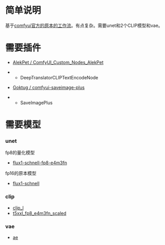 # 简单说明

基于[comfyui官方的原本的工作流](https://comfyanonymous.github.io/ComfyUI_examples/flux/#flux-schnell)。有点复杂。需要unet和2个CLIP模型和vae。

# 需要插件

- [AlekPet / ComfyUI_Custom_Nodes_AlekPet](https://github.com/AlekPet/ComfyUI_Custom_Nodes_AlekPet)
- - DeepTranslatorCLIPTextEncodeNode

- [Goktug / comfyui-saveimage-plus](https://github.com/Goktug/comfyui-saveimage-plus)
- - SaveImagePlus

# 需要模型

### unet
fp8的量化模型
- [flux1-schnell-fp8-e4m3fn](https://huggingface.co/Kijai/flux-fp8/blob/main/flux1-schnell-fp8-e4m3fn.safetensors)

fp16的原本模型
- [flux1-schnell](https://huggingface.co/black-forest-labs/FLUX.1-schnell/tree/main)

### clip
- [clip_l](https://huggingface.co/comfyanonymous/flux_text_encoders/blob/main/clip_l.safetensors)
- [t5xxl_fp8_e4m3fn_scaled](https://huggingface.co/comfyanonymous/flux_text_encoders/blob/main/t5xxl_fp8_e4m3fn_scaled.safetensors)

### vae
- [ae](https://huggingface.co/Comfy-Org/Lumina_Image_2.0_Repackaged/blob/main/split_files/vae/ae.safetensors)